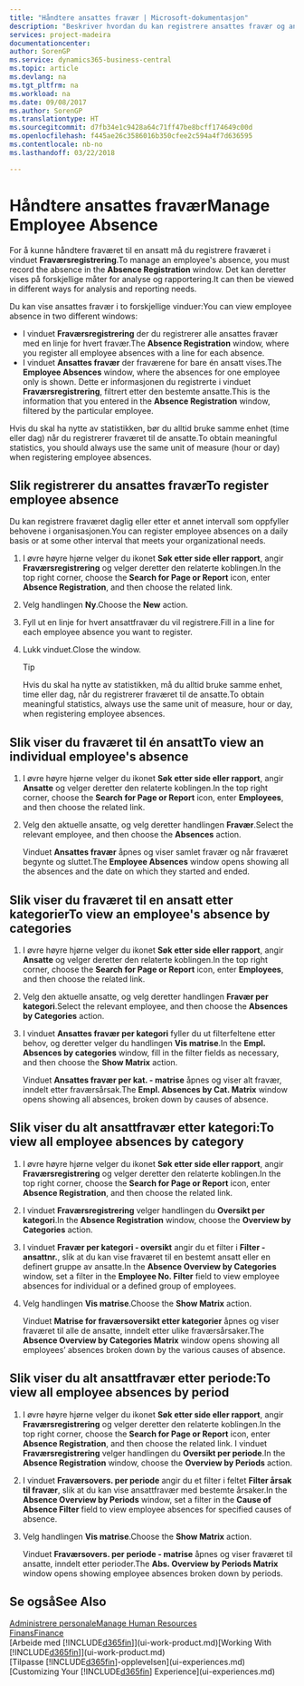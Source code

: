 ```yaml
---
title: "Håndtere ansattes fravær | Microsoft-dokumentasjon"
description: "Beskriver hvordan du kan registrere ansattes fravær og analysere statistikk."
services: project-madeira
documentationcenter: 
author: SorenGP
ms.service: dynamics365-business-central
ms.topic: article
ms.devlang: na
ms.tgt_pltfrm: na
ms.workload: na
ms.date: 09/08/2017
ms.author: SorenGP
ms.translationtype: HT
ms.sourcegitcommit: d7fb34e1c9428a64c71ff47be8bcff174649c00d
ms.openlocfilehash: f445ae26c3586016b350cfee2c594a4f7d636595
ms.contentlocale: nb-no
ms.lasthandoff: 03/22/2018

---
```

# <a name="manage-employee-absence"></a><span data-ttu-id="fcdae-103">Håndtere ansattes fravær</span><span class="sxs-lookup"><span data-stu-id="fcdae-103">Manage Employee Absence</span></span>
<span data-ttu-id="fcdae-104">For å kunne håndtere fraværet til en ansatt må du registrere fraværet i vinduet **Fraværsregistrering**.</span><span class="sxs-lookup"><span data-stu-id="fcdae-104">To manage an employee's absence, you must record the absence in the **Absence Registration** window.</span></span> <span data-ttu-id="fcdae-105">Det kan deretter vises på forskjellige måter for analyse og rapportering.</span><span class="sxs-lookup"><span data-stu-id="fcdae-105">It can then be viewed in different ways for analysis and reporting needs.</span></span>

<span data-ttu-id="fcdae-106">Du kan vise ansattes fravær i to forskjellige vinduer:</span><span class="sxs-lookup"><span data-stu-id="fcdae-106">You can view employee absence in two different windows:</span></span>

* <span data-ttu-id="fcdae-107">I vinduet **Fraværsregistrering** der du registrerer alle ansattes fravær med en linje for hvert fravær.</span><span class="sxs-lookup"><span data-stu-id="fcdae-107">The **Absence Registration** window, where you register all employee absences with a line for each absence.</span></span>
* <span data-ttu-id="fcdae-108">I vinduet **Ansattes fravær** der fraværene for bare én ansatt vises.</span><span class="sxs-lookup"><span data-stu-id="fcdae-108">The **Employee Absences** window, where the absences for one employee only is shown.</span></span> <span data-ttu-id="fcdae-109">Dette er informasjonen du registrerte i vinduet **Fraværsregistrering**, filtrert etter den bestemte ansatte.</span><span class="sxs-lookup"><span data-stu-id="fcdae-109">This is the information that you entered in the **Absence Registration** window, filtered by the particular employee.</span></span>

<span data-ttu-id="fcdae-110">Hvis du skal ha nytte av statistikken, bør du alltid bruke samme enhet (time eller dag) når du registrerer fraværet til de ansatte.</span><span class="sxs-lookup"><span data-stu-id="fcdae-110">To obtain meaningful statistics, you should always use the same unit of measure (hour or day) when registering employee absences.</span></span>

## <a name="to-register-employee-absence"></a><span data-ttu-id="fcdae-111">Slik registrerer du ansattes fravær</span><span class="sxs-lookup"><span data-stu-id="fcdae-111">To register employee absence</span></span>
<span data-ttu-id="fcdae-112">Du kan registrere fraværet daglig eller etter et annet intervall som oppfyller behovene i organisasjonen.</span><span class="sxs-lookup"><span data-stu-id="fcdae-112">You can register employee absences on a daily basis or at some other interval that meets your organizational needs.</span></span>

1. <span data-ttu-id="fcdae-113">I øvre høyre hjørne velger du ikonet **Søk etter side eller rapport**, angir **Fraværsregistrering** og velger deretter den relaterte koblingen.</span><span class="sxs-lookup"><span data-stu-id="fcdae-113">In the top right corner, choose the **Search for Page or Report** icon, enter **Absence Registration**, and then choose the related link.</span></span>
2. <span data-ttu-id="fcdae-114">Velg handlingen **Ny**.</span><span class="sxs-lookup"><span data-stu-id="fcdae-114">Choose the **New** action.</span></span>
3. <span data-ttu-id="fcdae-115">Fyll ut en linje for hvert ansattfravær du vil registrere.</span><span class="sxs-lookup"><span data-stu-id="fcdae-115">Fill in a line for each employee absence you want to register.</span></span>
4. <span data-ttu-id="fcdae-116">Lukk vinduet.</span><span class="sxs-lookup"><span data-stu-id="fcdae-116">Close the window.</span></span>

    > [!Tip]
    > <span data-ttu-id="fcdae-117">Hvis du skal ha nytte av statistikken, må du alltid bruke samme enhet, time eller dag, når du registrerer fraværet til de ansatte.</span><span class="sxs-lookup"><span data-stu-id="fcdae-117">To obtain meaningful statistics, always use the same unit of measure, hour or day, when registering employee absences.</span></span>

## <a name="to-view-an-individual-employees-absence"></a><span data-ttu-id="fcdae-118">Slik viser du fraværet til én ansatt</span><span class="sxs-lookup"><span data-stu-id="fcdae-118">To view an individual employee's absence</span></span>
1. <span data-ttu-id="fcdae-119">I øvre høyre hjørne velger du ikonet **Søk etter side eller rapport**, angir **Ansatte** og velger deretter den relaterte koblingen.</span><span class="sxs-lookup"><span data-stu-id="fcdae-119">In the top right corner, choose the **Search for Page or Report** icon, enter **Employees**, and then choose the related link.</span></span>
2. <span data-ttu-id="fcdae-120">Velg den aktuelle ansatte, og velg deretter handlingen **Fravær**.</span><span class="sxs-lookup"><span data-stu-id="fcdae-120">Select the relevant employee, and then choose the **Absences** action.</span></span>

    <span data-ttu-id="fcdae-121">Vinduet **Ansattes fravær** åpnes og viser samlet fravær og når fraværet begynte og sluttet.</span><span class="sxs-lookup"><span data-stu-id="fcdae-121">The **Employee Absences** window opens showing all the absences and the date on which they started and ended.</span></span>

## <a name="to-view-an-employees-absence-by-categories"></a><span data-ttu-id="fcdae-122">Slik viser du fraværet til en ansatt etter kategorier</span><span class="sxs-lookup"><span data-stu-id="fcdae-122">To view an employee's absence by categories</span></span>
1. <span data-ttu-id="fcdae-123">I øvre høyre hjørne velger du ikonet **Søk etter side eller rapport**, angir **Ansatte** og velger deretter den relaterte koblingen.</span><span class="sxs-lookup"><span data-stu-id="fcdae-123">In the top right corner, choose the **Search for Page or Report** icon, enter **Employees**, and then choose the related link.</span></span>
2. <span data-ttu-id="fcdae-124">Velg den aktuelle ansatte, og velg deretter handlingen **Fravær per kategori**.</span><span class="sxs-lookup"><span data-stu-id="fcdae-124">Select the relevant employee, and then choose the **Absences by Categories** action.</span></span>
3. <span data-ttu-id="fcdae-125">I vinduet **Ansattes fravær per kategori** fyller du ut filterfeltene etter behov, og deretter velger du handlingen **Vis matrise**.</span><span class="sxs-lookup"><span data-stu-id="fcdae-125">In the **Empl. Absences by categories** window, fill in the filter fields as necessary, and then choose the **Show Matrix** action.</span></span>

    <span data-ttu-id="fcdae-126">Vinduet **Ansattes fravær per kat. - matrise** åpnes og viser alt fravær, inndelt etter fraværsårsak.</span><span class="sxs-lookup"><span data-stu-id="fcdae-126">The **Empl. Absences by Cat. Matrix** window opens showing all absences, broken down by causes of absence.</span></span>

## <a name="to-view-all-employee-absences-by-category"></a><span data-ttu-id="fcdae-127">Slik viser du alt ansattfravær etter kategori:</span><span class="sxs-lookup"><span data-stu-id="fcdae-127">To view all employee absences by category</span></span>
1. <span data-ttu-id="fcdae-128">I øvre høyre hjørne velger du ikonet **Søk etter side eller rapport**, angir **Fraværsregistrering** og velger deretter den relaterte koblingen.</span><span class="sxs-lookup"><span data-stu-id="fcdae-128">In the top right corner, choose the **Search for Page or Report** icon, enter **Absence Registration**, and then choose the related link.</span></span>
2. <span data-ttu-id="fcdae-129">I vinduet **Fraværsregistrering** velger handlingen du **Oversikt per kategori**.</span><span class="sxs-lookup"><span data-stu-id="fcdae-129">In the **Absence Registration** window, choose the **Overview by Categories** action.</span></span>
3. <span data-ttu-id="fcdae-130">I vinduet **Fravær per kategori - oversikt** angir du et filter i **Filter - ansattnr.**, slik at du kan vise fraværet til en bestemt ansatt eller en definert gruppe av ansatte.</span><span class="sxs-lookup"><span data-stu-id="fcdae-130">In the **Absence Overview by Categories** window, set a filter in the **Employee No. Filter** field to view employee absences for individual or a defined group of employees.</span></span>
4. <span data-ttu-id="fcdae-131">Velg handlingen **Vis matrise**.</span><span class="sxs-lookup"><span data-stu-id="fcdae-131">Choose the **Show Matrix** action.</span></span>

    <span data-ttu-id="fcdae-132">Vinduet **Matrise for fraværsoversikt etter kategorier** åpnes og viser fraværet til alle de ansatte, inndelt etter ulike fraværsårsaker.</span><span class="sxs-lookup"><span data-stu-id="fcdae-132">The **Absence Overview by Categories Matrix** window opens showing all employees’ absences broken down by the various causes of absence.</span></span>

## <a name="to-view-all-employee-absences-by-period"></a><span data-ttu-id="fcdae-133">Slik viser du alt ansattfravær etter periode:</span><span class="sxs-lookup"><span data-stu-id="fcdae-133">To view all employee absences by period</span></span>
1. <span data-ttu-id="fcdae-134">I øvre høyre hjørne velger du ikonet **Søk etter side eller rapport**, angir **Fraværsregistrering** og velger deretter den relaterte koblingen.</span><span class="sxs-lookup"><span data-stu-id="fcdae-134">In the top right corner, choose the **Search for Page or Report** icon, enter **Absence Registration**, and then choose the related link.</span></span>
   <span data-ttu-id="fcdae-135">I vinduet **Fraværsregistrering** velger handlingen du **Oversikt per periode**.</span><span class="sxs-lookup"><span data-stu-id="fcdae-135">In the **Absence Registration** window, choose the **Overview by Periods** action.</span></span>
2. <span data-ttu-id="fcdae-136">I vinduet **Fraværsovers. per periode** angir du et filter i feltet **Filter årsak til fravær**, slik at du kan vise ansattfravær med bestemte årsaker.</span><span class="sxs-lookup"><span data-stu-id="fcdae-136">In the **Absence Overview by Periods** window, set a filter in the **Cause of Absence Filter** field to view employee absences for specified causes of absence.</span></span>
3. <span data-ttu-id="fcdae-137">Velg handlingen **Vis matrise**.</span><span class="sxs-lookup"><span data-stu-id="fcdae-137">Choose the **Show Matrix** action.</span></span>

    <span data-ttu-id="fcdae-138">Vinduet **Fraværsovers. per periode - matrise** åpnes og viser fraværet til ansatte, inndelt etter perioder.</span><span class="sxs-lookup"><span data-stu-id="fcdae-138">The **Abs. Overview by Periods Matrix** window opens showing employee absences broken down by periods.</span></span>

## <a name="see-also"></a><span data-ttu-id="fcdae-139">Se også</span><span class="sxs-lookup"><span data-stu-id="fcdae-139">See Also</span></span>
[<span data-ttu-id="fcdae-140">Administrere personale</span><span class="sxs-lookup"><span data-stu-id="fcdae-140">Manage Human Resources</span></span>](hr-manage-human-resources.md)  
[<span data-ttu-id="fcdae-141">Finans</span><span class="sxs-lookup"><span data-stu-id="fcdae-141">Finance</span></span>](finance.md)  
<span data-ttu-id="fcdae-142">[Arbeide med [!INCLUDE[d365fin](includes/d365fin_md.md)]](ui-work-product.md)</span><span class="sxs-lookup"><span data-stu-id="fcdae-142">[Working With [!INCLUDE[d365fin](includes/d365fin_md.md)]](ui-work-product.md)</span></span>  
<span data-ttu-id="fcdae-143">[Tilpasse [!INCLUDE[d365fin](includes/d365fin_md.md)]-opplevelsen](ui-experiences.md)</span><span class="sxs-lookup"><span data-stu-id="fcdae-143">[Customizing Your [!INCLUDE[d365fin](includes/d365fin_md.md)] Experience](ui-experiences.md)</span></span>

